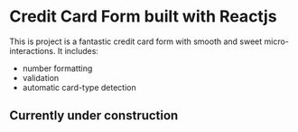 # Credit Card Form built with Reactjs

This is project is a fantastic credit card form with smooth and sweet micro-interactions.
It includes:

- number formatting
- validation
- automatic card-type detection

## Currently under construction